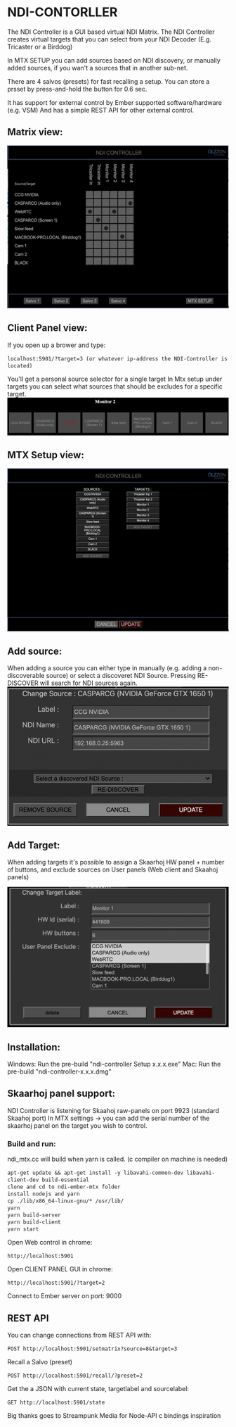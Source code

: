 # NDI-CONTORLLER

The NDI Controller is a GUI based virtual NDI Matrix.
The NDI Controller creates virtual targets that you can select from your NDI Decoder (E.g. Tricaster or a Birddog)

In MTX SETUP you can add sources based on NDI discovery, or manually added sources, if you wan't a sources that in another sub-net.

There are 4 salvos (presets) for fast recalling a setup. You can store a prsset by press-and-hold the button for 0.6 sec.

It has support for external control by Ember supported software/hardware (e.g. VSM) 
And has a simple REST API for other external control. 

## Matrix view:
<img src="doc/mtx.png">

## Client Panel view:
If you open up a brower and type: 
```
localhost:5901/?target=3 (or whatever ip-address the NDI-Controller is located)
```
You'll get a personal source selector for a single target
In Mtx setup under targets you can select what sources that should be excludes for a specific target.
<img src="doc/clientpanel.png">

## MTX Setup view:
<img src="doc/mtx-setup.png">

## Add source:
When adding a source you can either type in manually (e.g. adding a non-discoverable source) or select a discoveret NDI Source.
Pressing RE-DISCOVER will search for NDI sources again.
<img src="doc/source-select.png">

## Add Target:
When adding targets it's possible to assign a Skaarhoj HW panel + number of buttons, and exclude sources on User panels (Web client and Skaahoj panels)

<img src="doc/target-setup.png">


## Installation: 
Windows: Run the pre-build "ndi-controller Setup x.x.x.exe"
Mac: Run the pre-build "ndi-controller-x.x.x.dmg"

## Skaarhoj panel support:
NDI Controller is listening for Skaahoj raw-panels on port 9923 (standard Skaahoj port)
In MTX settings -> you can add the serial number of the skaarhoj panel on the target you wish to control.

### Build and run:
ndi_mtx.cc will build when yarn is called.
(c compiler on machine is needed)
```
apt-get update && apt-get install -y libavahi-common-dev libavahi-client-dev build-essential
clone and cd to ndi-ember-mtx folder
install nodejs and yarn
cp ./lib/x86_64-linux-gnu/* /usr/lib/
yarn
yarn build-server
yarn build-client
yarn start
```

Open Web control in chrome:
```
http://localhost:5901
```

Open CLIENT PANEL GUI in chrome:
```
http://localhost:5901/?target=2
```

Connect to Ember server on port: 9000

## REST API
You can change connections from REST API with:
```
POST http://localhost:5901/setmatrix?source=8&target=3
```

Recall a Salvo (preset)
```
POST http://localhost:5901/recall/?preset=2
```

Get the a JSON with current state, targetlabel and sourcelabel:
```
GET http://localhost:5901/state
```


Big thanks goes to Streampunk Media for Node-API c bindings inspiration

